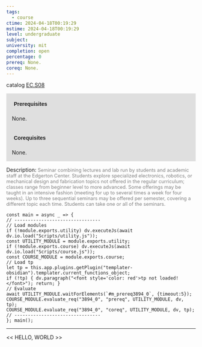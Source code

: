 ```yaml
---
tags:
  - course
ctime: 2024-04-18T00:19:29
mstime: 2024-04-18T00:19:29
level: undergraduate
subject: 
university: mit
completion: open
percentage: 0
prereq: None.
coreq: None.
---
```


catalog [EC.S08](http://student.mit.edu/catalog/mECa.html#EC.S08)

<span style="display: block; padding: 15px; background-color: rgb(100, 100, 100, 0.2);"><font id="m_prereq3894_0" style="display: block; font-family: Arial, sans-serif; font-weight: bold; padding: 5px">Prerequisites</font><br><span id="prereq3894_0">None.</span></span>
<span style="display: block; padding: 15px; background-color: rgb(100, 100, 100, 0.2);"><font id="m_coreq3894_0" style="display: block; font-family: Arial, sans-serif; font-weight: bold; padding: 5px">Corequisites</font><br><span id="coreq3894_0">None.</span></span>

<font style="">Description:</font>
<font style="color: grey; font-size: 0.8rem;">Seminar combining lectures and lab run by students and academic staff at the Edgerton Center. Students explore specialized electronics, robotics, or mechanical design and fabrication topics not offered in the regular curriculum; classes range from beginner level to more advanced. Some offerings may be taught in an intensive fashion (meeting for up to several times a week for four weeks). Up to three sequential seminars may be offered per semester, covering a different topic each time. Students can take one or all of the seminars.</font>

```dataviewjs
const main = async _ => {
// --------------------------------
// Load modules
if (!module.exports.utility) dv.executeJs(await dv.io.load("Scripts/utility.js"));
const UTILITY_MODULE = module.exports.utility;
if (!module.exports.course) dv.executeJs(await dv.io.load("Scripts/course.js"));
const COURSE_MODULE = module.exports.course;
// Load tp
let tp = this.app.plugins.getPlugin("templater-obsidian").templater.current_functions_object;
if (!tp) { dv.paragraph("<font style='color: red'>tp not loaded!</font>"); return; }
// Evaluate
await UTILITY_MODULE.waitForElements(`#m_prereq3894_0`, {timeout:5});
COURSE_MODULE.evaluate_req("3894_0", "prereq", UTILITY_MODULE, dv, tp);
COURSE_MODULE.evaluate_req("3894_0", "coreq", UTILITY_MODULE, dv, tp);
// --------------------------------
}; main();
```

---

<< HELLO, WORLD >>
